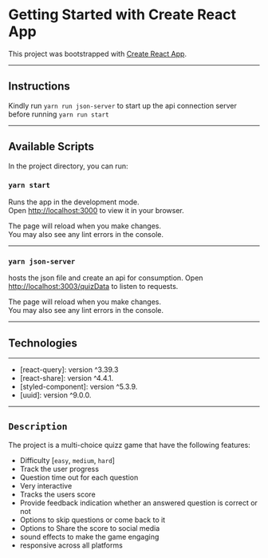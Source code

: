 # Getting Started with Create React App

This project was bootstrapped with [Create React App](https://github.com/facebook/create-react-app).

---

## Instructions

Kindly run `yarn run json-server` to start up the api connection server before running `yarn run start`

---

## Available Scripts

In the project directory, you can run:

### `yarn start`

Runs the app in the development mode.\
Open [http://localhost:3000](http://localhost:3000) to view it in your browser.

The page will reload when you make changes.\
You may also see any lint errors in the console.

---

### `yarn json-server`

hosts the json file and create an api for consumption.
Open [http://localhost:3003/quizData](http://localhost:3003/quizData) to listen to requests.

The page will reload when you make changes.\
You may also see any lint errors in the console.

---

## Technologies

---

- [react-query]: version ^3.39.3
- [react-share]: version ^4.4.1.
- [styled-component]: version ^5.3.9.
- [uuid]: version ^9.0.0.

---

## `Description`

The project is a multi-choice quizz game that have the following features:

- Difficulty [`easy`, `medium`, `hard`]
- Track the user progress
- Question time out for each question
- Very interactive
- Tracks the users score
- Provide feedback indication whether an answered question is correct or not
- Options to skip questions or come back to it
- Options to Share the score to social media
- sound effects to make the game engaging
- responsive across all platforms
